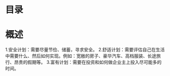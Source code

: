 # 目录


# 概述
1.安全计划：需要尽量节俭、储蓄，寻求安全。
2.舒适计划：需要评估自己在生活中需要什么、然后如何实现。例如：宽敞的房子、豪华汽车、高档服装、长途旅行、昂贵的假期等。
3.富有计划：需要在投资和如何做企业主上投入尽可能多的时间。